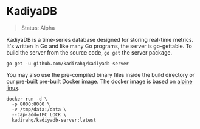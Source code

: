 # KadiyaDB

> Status: Alpha

KadiyaDB is a time-series database designed for storing real-time metrics.
It's written in Go and like many Go programs, the server is go-gettable.
To build the server from the source code, `go get` the server package.

```shell
go get -u github.com/kadirahq/kadiyadb-server
```

You may also use the pre-compiled binary files inside the build directory or
our pre-built pre-built Docker image. The docker image is based on [alpine linux](http://www.alpinelinux.org/).

``` shell
docker run -d \
  -p 8000:8000 \
  -v /tmp/data:/data \
  --cap-add=IPC_LOCK \
  kadirahq/kadiyadb-server:latest
```
